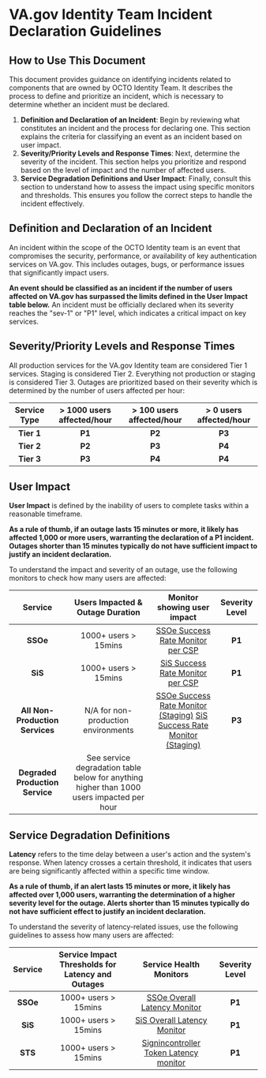 # **VA.gov Identity Team Incident Declaration Guidelines**

## **How to Use This Document**

This document provides guidance on identifying incidents related to components that are owned by OCTO Identity Team. It describes the process to define and prioritize an incident, which is necessary to determine whether an incident must be declared.

1. **Definition and Declaration of an Incident**: Begin by reviewing what constitutes an incident and the process for declaring one. This section explains the criteria for classifying an event as an incident based on user impact.  
2. **Severity/Priority Levels and Response Times**: Next, determine the severity of the incident. This section helps you prioritize and respond based on the level of impact and the number of affected users.  
3. **Service Degradation Definitions and User Impact**: Finally, consult this section to understand how to assess the impact using specific monitors and thresholds. This ensures you follow the correct steps to handle the incident effectively.

## **Definition and Declaration of an Incident**

An incident within the scope of the OCTO Identity team is an event that compromises the security, performance, or availability of key authentication services on VA.gov. This includes outages, bugs, or performance issues that significantly impact users. 

**An event should be classified as an incident if the number of users affected on VA.gov has surpassed the limits defined in the User Impact table below.** An incident must be officially declared when its severity reaches the "sev-1" or "P1" level, which indicates a critical impact on key services. 

## **Severity/Priority Levels and Response Times**

All production services for the VA.gov Identity team are considered Tier 1 services. Staging is considered Tier 2\. Everything not production or staging is considered Tier 3\. Outages are prioritized based on their severity which is determined by the number of users affected per hour:

| Service Type | \> 1000 users affected/hour | \> 100 users affected/hour | \> 0 users affected/hour |
| :---: | :---: | :---: | :---: |
| **Tier 1**  | **P1** | **P2** | **P3** |
| **Tier 2**  | **P2** | **P3** | **P4** |
| **Tier 3** | **P3** | **P4** | **P4** |

## **User Impact**

**User Impact** is defined by the inability of users to complete tasks within a reasonable timeframe. 

**As a rule of thumb, if an outage lasts 15 minutes or more, it likely has affected 1,000 or more users, warranting the declaration of a P1 incident. Outages shorter than 15 minutes typically do not have sufficient impact to justify an incident declaration.**

To understand the impact and severity of an outage, use the following monitors to check how many users are affected:

| Service |  Users Impacted & Outage Duration | Monitor showing user impact | Severity Level |
| :---: | :---: | :---: | :---: |
| **SSOe** | 1000+ users > 15mins | [SSOe Success Rate Monitor per CSP](https://vagov.ddog-gov.com/monitors/89113?view=spans) | **P1** |
| **SiS** | 1000+ users > 15mins | [SiS Success Rate Monitor per CSP](https://vagov.ddog-gov.com/monitors/104510?view=spans) | **P1** |
| **All Non-Production Services** | N/A for non-production environments | [SSOe Success Rate Monitor (Staging)](https://vagov.ddog-gov.com/monitors/255770?view=spans) [SiS Success Rate Monitor (Staging)](https://vagov.ddog-gov.com/monitors/255910?view=spans) | **P3** |
| **Degraded Production Service** | See service degradation table below for anything higher than 1000 users impacted per hour |  |  |

## **Service Degradation Definitions**

**Latency** refers to the time delay between a user's action and the system's response. When latency crosses a certain threshold, it indicates that users are being significantly affected within a specific time window.

 **As a rule of thumb, if an alert lasts 15 minutes or more, it likely has affected over 1,000 users, warranting the determination of a higher severity level for the outage. Alerts shorter than 15 minutes typically do not have sufficient effect to justify an incident declaration.** 

To understand the severity of latency-related issues, use the following guidelines to assess how many users are affected:

| Service | Service Impact Thresholds for Latency and Outages | Service Health Monitors | Severity Level |
| :---: | :---: | :---: | :---: |
| **SSOe** | 1000+ users > 15mins | [SSOe Overall Latency Monitor](https://vagov.ddog-gov.com/monitors/200801?view=spans) | **P1** |
| **SiS** | 1000+ users > 15mins | [SiS Overall Latency Monitor](https://vagov.ddog-gov.com/monitors/96117?view=spans)  | **P1** |
| **STS** | 1000+ users > 15mins | [Signincontroller Token Latency monitor](https://vagov.ddog-gov.com/monitors/96118?view=spans) | **P1** |
